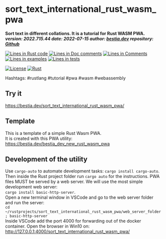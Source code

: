 
[comment]: # (auto_md_to_doc_comments segment start A)

# sort_text_international_rust_wasm_pwa

[comment]: # (auto_cargo_toml_to_md start)

**Sort text in different collations. It is a tutorial for Rust WASM PWA.**  
***version: 2022.715.44 date: 2022-07-15 author: [bestia.dev](https://bestia.dev) repository: [Github](https://github.com/bestia-dev/sort_text_international_rust_wasm_pwa)***  

[comment]: # (auto_cargo_toml_to_md end)

[comment]: # (auto_lines_of_code start)
[![Lines in Rust code](https://img.shields.io/badge/Lines_in_Rust-112-green.svg)](https://github.com/bestia-dev/sort_text_international_rust_wasm_pwa/)
[![Lines in Doc comments](https://img.shields.io/badge/Lines_in_Doc_comments-21-blue.svg)](https://github.com/bestia-dev/sort_text_international_rust_wasm_pwa/)
[![Lines in Comments](https://img.shields.io/badge/Lines_in_comments-17-purple.svg)](https://github.com/bestia-dev/sort_text_international_rust_wasm_pwa/)
[![Lines in examples](https://img.shields.io/badge/Lines_in_examples-0-yellow.svg)](https://github.com/bestia-dev/sort_text_international_rust_wasm_pwa/)
[![Lines in tests](https://img.shields.io/badge/Lines_in_tests-0-orange.svg)](https://github.com/bestia-dev/sort_text_international_rust_wasm_pwa/)

[comment]: # (auto_lines_of_code end)

[![License](https://img.shields.io/badge/license-MIT-blue.svg)](https://github.com/bestia-dev/sort_text_international_rust_wasm_pwa/blob/master/LICENSE)
[![Rust](https://github.com/bestia-dev/sort_text_international_rust_wasm_pwa/workflows/RustAction/badge.svg)](https://github.com/bestia-dev/sort_text_international_rust_wasm_pwa/)

Hashtags: #rustlang #tutorial #pwa #wasm #webassembly  

## Try it

<https://bestia.dev/sort_text_international_rust_wasm_pwa/>  

## Template

This is a template of a simple Rust Wasm PWA.  
It is created with this PWA utility:  
<https://bestia.dev/bestia_dev_new_rust_wasm_pwa>

## Development of the utility

Use `cargo-auto` to automate development tasks: `cargo install cargo-auto`.  
Then inside the Rust project folder run `cargo auto` for the instructions.
PWA files MUST be served by a web server. We will use the most simple development web server:  
`cargo install basic-http-server`.  
Open a new terminal window in VSCode and go to the web server folder and run the server:  
`cd ~/rustprojects/sort_text_international_rust_wasm_pwa/web_server_folder; basic-http-server`  
Inside VSCode add the port 4000 for forwarding out of the docker container.
Open the browser in Win10 on:  
<http://127.0.0.1:4000/sort_text_international_rust_wasm_pwa/>  

[comment]: # (auto_md_to_doc_comments segment end A)

